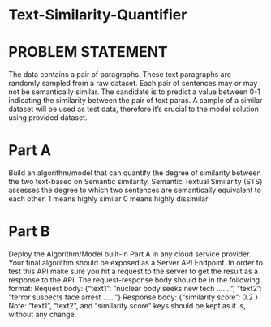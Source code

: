 # Text-Similarity-Quantifier

# PROBLEM STATEMENT

The data contains a pair of paragraphs. These text paragraphs are
randomly sampled from a raw dataset. Each pair of sentences may or may not be semantically
similar. The candidate is to predict a value between 0-1 indicating the similarity between the pair of
text paras. A sample of a similar dataset will be used as test data, therefore it’s crucial to the model
solution using provided dataset.

# Part A
Build an algorithm/model that can quantify the degree of similarity between the two text-based on
Semantic similarity. Semantic Textual Similarity (STS) assesses the degree to which two sentences
are semantically equivalent to each other.
1 means highly similar
0 means highly dissimilar

# Part B
Deploy the Algorithm/Model built-in Part A in any cloud service provider. Your final algorithm should
be exposed as a Server API Endpoint. In order to test this API make sure you hit a request to the
server to get the result as a response to the API. The request-response body should be in the
following format:
Request body: {“text1”: ”nuclear body seeks new tech …....”, ”text2”: ”terror suspects face arrest ……”}
Response body: {“similarity score”: 0.2 }
Note: “text1”, “text2”, and “similarity score” keys should be kept as it is, without any change.
